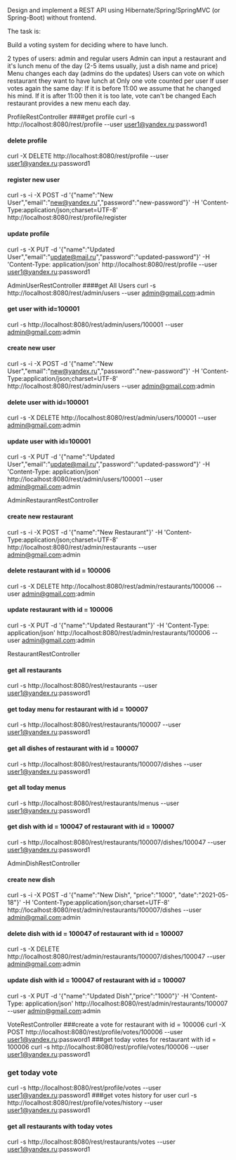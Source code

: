 Design and implement a REST API using Hibernate/Spring/SpringMVC (or Spring-Boot) without frontend.The task is:Build a voting system for deciding where to have lunch.2 types of users: admin and regular usersAdmin can input a restaurant and it's lunch menu of the day (2-5 items usually, just a dish name and price)Menu changes each day (admins do the updates)Users can vote on which restaurant they want to have lunch atOnly one vote counted per userIf user votes again the same day:If it is before 11:00 we assume that he changed his mind.If it is after 11:00 then it is too late, vote can't be changedEach restaurant provides a new menu each day.ProfileRestController####get profilecurl -s http://localhost:8080/rest/profile --user user1@yandex.ru:password1#### delete profilecurl -X DELETE http://localhost:8080/rest/profile --user user1@yandex.ru:password1#### register new usercurl -s -i -X POST -d '{"name":"New User","email":"new@yandex.ru","password":"new-password"}' -H 'Content-Type:application/json;charset=UTF-8' http://localhost:8080/rest/profile/register#### update profilecurl -s -X PUT -d '{"name":"Updated User","email":"update@mail.ru","password":"updated-password"}' -H 'Content-Type: application/json' http://localhost:8080/rest/profile --user user1@yandex.ru:password1AdminUserRestController####get All Userscurl -s http://localhost:8080/rest/admin/users --user admin@gmail.com:admin#### get user with id=100001curl -s http://localhost:8080/rest/admin/users/100001 --user admin@gmail.com:admin#### create new usercurl -s -i -X POST -d '{"name":"New User","email":"new@yandex.ru","password":"new-password"}' -H 'Content-Type:application/json;charset=UTF-8' http://localhost:8080/rest/admin/users --user admin@gmail.com:admin#### delete user with id=100001curl -s -X DELETE http://localhost:8080/rest/admin/users/100001 --user admin@gmail.com:admin#### update user with id=100001curl -s -X PUT -d '{"name":"Updated User","email":"update@mail.ru","password":"updated-password"}' -H 'Content-Type: application/json' http://localhost:8080/rest/admin/users/100001 --user admin@gmail.com:adminAdminRestaurantRestController#### create new restaurantcurl -s -i -X POST -d '{"name":"New Restaurant"}' -H 'Content-Type:application/json;charset=UTF-8' http://localhost:8080/rest/admin/restaurants --user admin@gmail.com:admin#### delete restaurant with id = 100006curl -s -X DELETE http://localhost:8080/rest/admin/restaurants/100006 --user admin@gmail.com:admin#### update restaurant with id = 100006curl -s -X PUT -d '{"name":"Updated Restaurant"}' -H 'Content-Type: application/json' http://localhost:8080/rest/admin/restaurants/100006 --user admin@gmail.com:adminRestaurantRestController#### get all restaurantscurl -s http://localhost:8080/rest/restaurants --user user1@yandex.ru:password1#### get today menu for restaurant with id = 100007curl -s http://localhost:8080/rest/restaurants/100007 --user user1@yandex.ru:password1#### get all dishes of restaurant with id = 100007curl -s http://localhost:8080/rest/restaurants/100007/dishes --user user1@yandex.ru:password1#### get all today menuscurl -s http://localhost:8080/rest/restaurants/menus --user user1@yandex.ru:password1#### get dish with id = 100047 of restaurant with id = 100007curl -s http://localhost:8080/rest/restaurants/100007/dishes/100047 --user user1@yandex.ru:password1AdminDishRestController#### create new dishcurl -s -i -X POST -d '{"name":"New Dish", "price":"1000", "date":"2021-05-18"}' -H 'Content-Type:application/json;charset=UTF-8' http://localhost:8080/rest/admin/restaurants/100007/dishes --user admin@gmail.com:admin#### delete dish with id = 100047 of restaurant with id = 100007curl -s -X DELETE http://localhost:8080/rest/admin/restaurants/100007/dishes/100047 --user admin@gmail.com:admin#### update dish with id = 100047 of restaurant with id = 100007curl -s -X PUT -d '{"name":"Updated Dish","price":"1000"}' -H 'Content-Type: application/json' http://localhost:8080/rest/admin/restaurants/100007 --user admin@gmail.com:adminVoteRestController###create a vote for restaurant with id = 100006curl -X POST http://localhost:8080/rest/profile/votes/100006 --user user1@yandex.ru:password1###get today votes for restaurant with id = 100006curl -s http://localhost:8080/rest/profile/votes/100006 --user user1@yandex.ru:password1### get today votecurl -s http://localhost:8080/rest/profile/votes --user user1@yandex.ru:password1###get votes history for usercurl -s http://localhost:8080/rest/profile/votes/history --user user1@yandex.ru:password1#### get all restaurants with today votescurl -s http://localhost:8080/rest/restaurants/votes --user user1@yandex.ru:password1